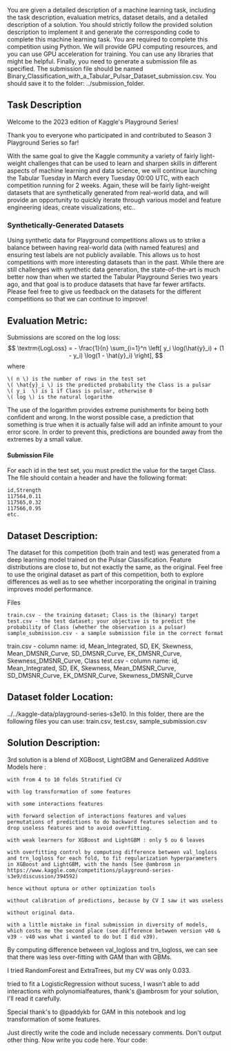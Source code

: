 You are given a detailed description of a machine learning task, including the task description, evaluation metrics, dataset details, and a detailed description of a solution.
You should strictly follow the provided solution description to implement it and generate the corresponding code to complete this machine learning task.
You are required to complete this competition using Python. We will provide GPU computing resources, and you can use GPU acceleration for training.
You can use any libraries that might be helpful.
Finally, you need to generate a submission file as specified. The submission file should be named Binary_Classification_with_a_Tabular_Pulsar_Dataset_submission.csv. You should save it to the folder: ../submission_folder.

## Task Description
Welcome to the 2023 edition of Kaggle's Playground Series!

Thank you to everyone who participated in and contributed to Season 3 Playground Series so far! 

With the same goal to give the Kaggle community a variety of fairly light-weight challenges that can be used to learn and sharpen skills in different aspects of machine learning and data science, we will continue launching the Tabular Tuesday in March every Tuesday 00:00 UTC, with each competition running for 2 weeks. Again, these will be fairly light-weight datasets that are synthetically generated from real-world data, and will provide an opportunity to quickly iterate through various model and feature engineering ideas, create visualizations, etc.. 

### Synthetically-Generated Datasets
Using synthetic data for Playground competitions allows us to strike a balance between having real-world data (with named features) and ensuring test labels are not publicly available. This allows us to host competitions with more interesting datasets than in the past. While there are still challenges with synthetic data generation, the state-of-the-art is much better now than when we started the Tabular Playground Series two years ago, and that goal is to produce datasets that have far fewer artifacts. Please feel free to give us feedback on the datasets for the different competitions so that we can continue to improve!

##  Evaluation Metric:
Submissions are scored on the log loss:
$$
\textrm{LogLoss} = - \frac{1}{n} \sum_{i=1}^n \left[ y_i \log(\hat{y}_i) + (1 - y_i) \log(1 - \hat{y}_i) \right],
$$
where

    \( n \) is the number of rows in the test set
    \( \hat{y}_i \) is the predicted probability the Class is a pulsar
    \( y_i  \) is 1 if Class is pulsar, otherwise 0
    \( log \) is the natural logarithm

The use of the logarithm provides extreme punishments for being both confident and wrong. In the worst possible case, a prediction that something is true when it is actually false will add an infinite amount to your error score. In order to prevent this, predictions are bounded away from the extremes by a small value.

#### Submission File
For each id in the test set, you must predict the value for the target Class. The file should contain a header and have the following format:

    id,Strength
    117564,0.11
    117565,0.32
    117566,0.95
    etc.


##  Dataset Description:
The dataset for this competition (both train and test) was generated from a deep learning model trained on the Pulsar Classification. Feature distributions are close to, but not exactly the same, as the original. Feel free to use the original dataset as part of this competition, both to explore differences as well as to see whether incorporating the original in training improves model performance.

Files

    train.csv - the training dataset; Class is the (binary) target
    test.csv - the test dataset; your objective is to predict the probability of Class (whether the observation is a pulsar)
    sample_submission.csv - a sample submission file in the correct format

train.csv - column name: id, Mean_Integrated, SD, EK, Skewness, Mean_DMSNR_Curve, SD_DMSNR_Curve, EK_DMSNR_Curve, Skewness_DMSNR_Curve, Class
test.csv - column name: id, Mean_Integrated, SD, EK, Skewness, Mean_DMSNR_Curve, SD_DMSNR_Curve, EK_DMSNR_Curve, Skewness_DMSNR_Curve


## Dataset folder Location: 
../../kaggle-data/playground-series-s3e10. In this folder, there are the following files you can use: train.csv, test.csv, sample_submission.csv

## Solution Description:

3rd solution is a blend of XGBoost, LightGBM and Generalized Additive Models here :

    with from 4 to 10 folds Stratified CV

    with log transformation of some features

    with some interactions features

    with forward selection of interactions features and values permutations of predictions to do backward features selection and to drop useless features and to avoid overfitting.

    with weak learners for XGBoost and LightGBM : only 5 ou 6 leaves

    with overfitting control by computing difference between val_logloss and trn_logloss for each fold, to fit regularization hyperparameters in XGBoost and LightGBM, with the hands (See @ambrosm in https://www.kaggle.com/competitions/playground-series-s3e9/discussion/394592)

    hence without optuna or other optimization tools

    without calibration of predictions, because by CV I saw it was useless

    without original data.

    with a little mistake in final submission in diversity of models, which costs me the second place (see difference betwwen version v40 & v39 - v40 was what i wanted to do but I did v39).

By computing difference between val_logloss and trn_logloss, we can see that there was less over-fitting with GAM than with GBMs.

I tried RandomForest and ExtraTrees, but my CV was only 0.033.

 tried to fit a LogisticRegression without sucess, I wasn't able to add interactions with polynomialfeatures, thank's @ambrosm for your solution, I'll read it carefully.

Special thank's to @paddykb for GAM in this notebook and log transformation of some features.


Just directly write the code and include necessary comments. Don't output other thing. Now write you code here. 
Your code: